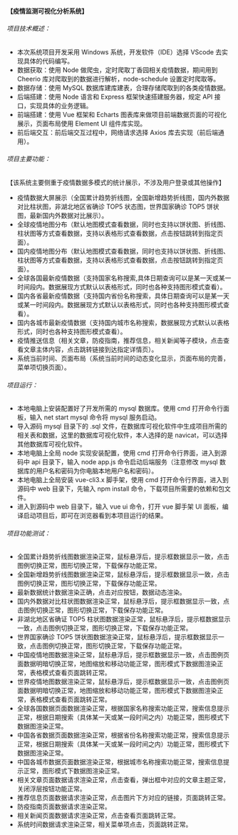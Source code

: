 
#### 【疫情监测可视化分析系统】
###### 项目技术概述：
 - 本次系统项目开发采用 Windows 系统，开发软件（IDE）选择 VScode 去实现具体的代码编写。
 - 数据获取：使用 Node 做爬虫，定时爬取丁香园相关疫情数据，期间用到 Cheerio 库对爬取到的数据进行解析，node-schedule 设置定时爬取等。
 - 数据存储：使用 MySQL 数据库建库建表，合理存储爬取到的各类疫情数据。
 - 后端搭建：使用 Node 语言和 Express 框架快速搭建服务器，规定 API 接口，实现具体的业务逻辑。
 - 前端搭建：使用 Vue 框架和 Echarts 图表库来做项目前端数据页面的可视化展示，页面布局使用 Element UI 组件库实现。
 - 前后端交互：前后端交互过程中，网络请求选择 Axios 库去实现（前后端通用）。

###### 项目主要功能：
   【该系统主要侧重于疫情数据多模式的统计展示，不涉及用户登录或其他操作】
 - 疫情数据大屏展示（全国累计趋势折线图，全国新增趋势折线图，国内外数据对比柱状图，非湖北地区省确诊 TOP5 状态图，世界国家确诊 TOP5 饼状图，最新国内外数据对比展示）。
 - 全球疫情地图分布（默认地图模式查看数据，同时也支持以饼状图、折线图、柱状图等方式查看数据，支持以表格形式查看数据，点击按钮跳转到指定页面）。
 - 国内疫情地图分布（默认地图模式查看数据，同时也支持以饼状图、折线图、柱状图等方式查看数据，支持以表格形式查看数据，点击按钮跳转到指定页面）。
 - 全球各国最新疫情数据（支持国家名称搜索,具体日期查询可以是某一天或某一时间段内。数据展现方式默认以表格形式，同时也各种支持图形模式查看）。
 - 国内各省最新疫情数据（支持国内省份名称搜索，具体日期查询可以是某一天或某一时间段内。数据展现方式默认以表格形式，同时也各种支持图形模式查看）。
 - 国内各城市最新疫情数据（支持国内城市名称搜索，数据展现方式默认以表格形式，同时也各种支持图形模式查看）。
 - 疫情推送信息（相关文章，防疫指南，推荐信息，相关新闻等子模块，点击查看文章主体内容，点击跳转链接到达指定详情页）。
 - 系统当前时间、页面布局（系统当前时间的动态变化显示，页面布局的完善，菜单项切换页面）。


###### 项目运行：
- 本地电脑上安装配置好了开发所需的 mysql 数据库。使用 cmd 打开命令行面板，输入 net start mysql 命令将 mysql 服务启动。
- 导入源码 mysql 目录下的 .sql 文件，在数据库可视化软件中生成项目所需的相关表和数据，这里的数据库可视化软件，本人选择的是 navicat，可以选择其他数据库可视化软件。
- 本地电脑上全局 node 实现安装配置，使用 cmd 打开命令行界面，进入到源码中 api 目录下，输入 node app.js 命令启动后端服务（注意修改 mysql 数据库的用户名和密码为你电脑本地用户名和密码）。
- 本地电脑上全局安装 vue-cli3.x 脚手架，使用 cmd 打开命令行界面，进入到源码中 web 目录下，先输入 npm install 命令，下载项目所需要的依赖和包文件。
- 进入到源码中 web 目录下，输入 vue ui 命令，打开 vue 脚手架 UI 面板，编译启动项目后，即可在浏览器看到本项目运行的结果。

###### 项目功能测试：
- 全国累计趋势折线图数据渲染正常，鼠标悬浮后，提示框数据显示一致，点击图例切换正常，图形切换正常，下载保存功能正常。
- 全国新增趋势折线图数据渲染正常，鼠标悬浮后，提示框数据显示一致，点击图例切换正常，图形切换正常，下载保存功能正常。
- 最新数据统计数据渲染正确，点击对应按钮，数据动态渲染。
- 国内外数据对比柱状图数据渲染正常，鼠标悬浮后，提示框数据显示一致，点击图例切换正常，图形切换正常，下载保存功能正常。
- 非湖北地区省确证 TOP5 柱状图数据渲染正常，鼠标悬浮后，提示框数据显示一致，点击图例切换正常，图形切换正常，下载保存功能正常。
- 世界国家确诊 TOP5 饼状图数据渲染正常，鼠标悬浮后，提示框数据显示一致，点击图例切换正常，图形切换正常，下载保存功能正常。
- 中国疫情地图数据渲染正常，鼠标悬浮后，提示框数据显示一致，点击图例页面数据明暗切换正常，地图缩放和移动功能正常，图形模式下数据图渲染正常，表格模式查看页面跳转正常。
- 世界疫情地图数据渲染正常，鼠标悬浮后，提示框数据显示一致，点击图例页面数据明暗切换正常，地图缩放和移动功能正常，图形模式下数据图渲染正常，表格模式查看页面跳转正常。
- 全球各国数据页面数据渲染正常，根据国家名称搜索功能正常，搜索信息提示正常，根据日期搜索（具体某一天或某一段时间之内）功能正常，图形模式下数据图渲染正常。
- 中国各省数据页面数据渲染正常，根据省份名称搜索功能正常，搜索信息提示正常，根据日期搜索（具体某一天或某一段时间之内）功能正常，图形模式下数据图渲染正常。
- 中国各城市数据页面数据渲染正常，根据城市名称搜索功能正常，搜索信息提示正常，图形模式下数据图渲染正常。
- 相关文章页面数据请求渲染正常，点击查看，弹出框中对应的文章主题正常，关闭浮层按钮功能正常。
- 推荐信息页面数据请求渲染正常，点击图片下方对应的链接，页面跳转正常。
- 防疫指南页面数据请求渲染正常。
- 相关新闻页面数据请求渲染正常，点击查看页面跳转正常。
- 系统时间数据请求渲染正常，相关菜单项点击，页面跳转正常。

